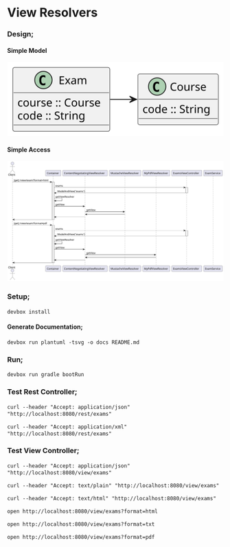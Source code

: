 # View Resolvers

### Design;

#### Simple Model
<!--
```puml
@startuml class

class Course {
  code :: String 
}

class Exam {
  course :: Course
  code :: String
}

Exam -> Course

@enduml
```
-->
![](docs/class.svg)


#### Simple Access
<!--
```puml
@startuml sequence

actor Client
participant Container
participant ContentNegotiatingViewResolver
participant MustacheViewResolver
participant MyPdfViewResolver
participant ExamsViewController
participant ExamService

Client -> Container : [get] /view/exam?format=html
activate Container
Container -> ExamsViewController : exams 
activate ExamsViewController
ExamsViewController -> Container : ModelAndView("exams")
deactivate ExamsViewController
Container -> Container : getViewResolver
Container -> ContentNegotiatingViewResolver : getView
ContentNegotiatingViewResolver -> MustacheViewResolver : getView
MustacheViewResolver -> ContentNegotiatingViewResolver
ContentNegotiatingViewResolver -> Container
Container -> Client 
deactivate Container

Client -> Container : [get] /view/exam?format=pdf
activate Container
Container -> ExamsViewController : exams 
activate ExamsViewController
ExamsViewController -> Container : ModelAndView("exams")
deactivate ExamsViewController
Container -> Container : getViewResolver
Container -> ContentNegotiatingViewResolver : getView
ContentNegotiatingViewResolver -> MyPdfViewResolver : getView
MyPdfViewResolver -> ContentNegotiatingViewResolver
ContentNegotiatingViewResolver -> Container
Container -> Client 
deactivate Container

@enduml
```
-->
![](docs/sequence.svg)

### Setup;

```shell
devbox install
```

#### Generate Documentation;

```shell
devbox run plantuml -tsvg -o docs README.md
```

### Run;

```shell
devbox run gradle bootRun
```

### Test Rest Controller;

```shell
curl --header "Accept: application/json" "http://localhost:8080/rest/exams"
```

```shell
curl --header "Accept: application/xml" "http://localhost:8080/rest/exams"
```

### Test View Controller;

```shell
curl --header "Accept: application/json" "http://localhost:8080/view/exams"
```

```shell
curl --header "Accept: text/plain" "http://localhost:8080/view/exams"
```

```shell
curl --header "Accept: text/html" "http://localhost:8080/view/exams"
```

```shell
open http://localhost:8080/view/exams?format=html
```

```shell
open http://localhost:8080/view/exams?format=txt
```

```shell
open http://localhost:8080/view/exams?format=pdf
```
